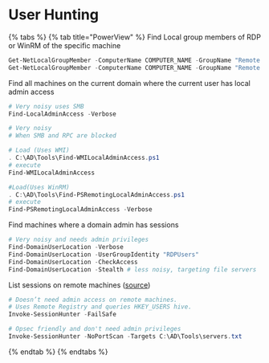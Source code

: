 # User Hunting



{% tabs %}
{% tab title="PowerView" %}
Find Local group members of RDP or WinRM of the specific machine

```powershell
Get-NetLocalGroupMember -ComputerName COMPUTER_NAME -GroupName "Remote Desktop Users"
Get-NetLocalGroupMember -ComputerName COMPUTER_NAME -GroupName "Remote Management Users"
```

Find all machines on the current domain where the current user has local admin access

```powershell
# Very noisy uses SMB
Find-LocalAdminAccess -Verbose

# Very noisy
# When SMB and RPC are blocked

# Load (Uses WMI)
. C:\AD\Tools\Find-WMILocalAdminAccess.ps1
# execute
Find-WMILocalAdminAccess

#Load(Uses WinRM)
. C:\AD\Tools\Find-PSRemotingLocalAdminAccess.ps1
# execute
Find-PSRemotingLocalAdminAccess -Verbose
```

Find machines where a domain admin has sessions

```powershell
# Very noisy and needs admin privileges
Find-DomainUserLocation -Verbose
Find-DomainUserLocation -UserGroupIdentity "RDPUsers"
Find-DomainUserLocation -CheckAccess 
Find-DomainUserLocation -Stealth # less noisy, targeting file servers
```

List sessions on remote machines ([source](https://github.com/Leo4j/Invoke-SessionHunter))

```powershell
# Doesn’t need admin access on remote machines. 
# Uses Remote Registry and queries HKEY_USERS hive.
Invoke-SessionHunter -FailSafe

# Opsec friendly and don't need admin privileges
Invoke-SessionHunter -NoPortScan -Targets C:\AD\Tools\servers.txt
```
{% endtab %}
{% endtabs %}
